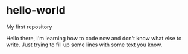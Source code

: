 # hello-world
My first repository


Hello there, I'm learning how to code now and don't know what else to write.
Just trying to fill up some lines with some text you know. 
